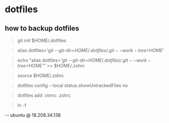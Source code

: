 # dotfiles

## how to backup dotfiles

> git init $HOME/.dotfiles

> alias dotfiles='git --git-dir=$HOME/.dotfiles/.git --work-tree=$HOME'

> echo "alias dotfiles='git --git-dir=$HOME/.dotfiles/.git --work-tree=$HOME'" >> $HOME/.zshrc

> source $HOME/.zshrc

> dotfiles config --local status.showUntrackedFiles no

> dotfiles add .vimrc .zshrc

> ln -f 


 -- ubuntu @ 18.208.34.138
